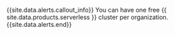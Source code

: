 {{site.data.alerts.callout_info}}
You can have one free {{ site.data.products.serverless }} cluster per organization.
{{site.data.alerts.end}}